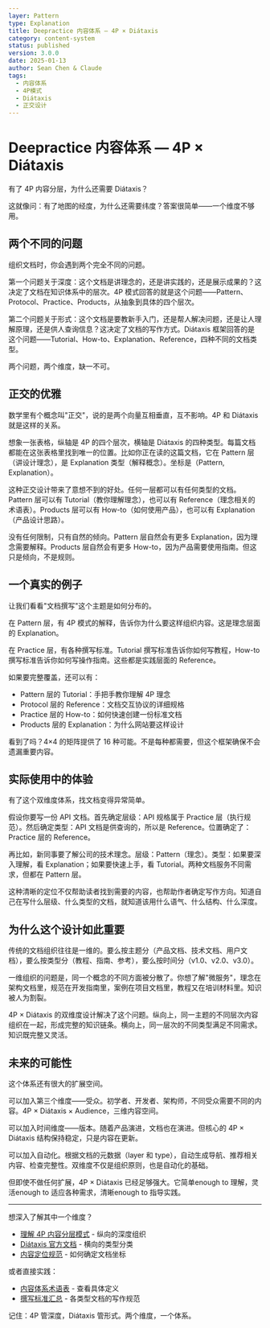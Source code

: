 ```yaml
---
layer: Pattern
type: Explanation
title: Deepractice 内容体系 — 4P × Diátaxis
category: content-system
status: published
version: 3.0.0
date: 2025-01-13
author: Sean Chen & Claude
tags:
  - 内容体系
  - 4P模式
  - Diátaxis
  - 正交设计
---
```


# Deepractice 内容体系 — 4P × Diátaxis

有了 4P 内容分层，为什么还需要 Diátaxis？

这就像问：有了地图的经度，为什么还需要纬度？答案很简单——一个维度不够用。

## 两个不同的问题

组织文档时，你会遇到两个完全不同的问题。

第一个问题关于深度：这个文档是讲理念的，还是讲实践的，还是展示成果的？这决定了文档在知识体系中的层次。4P 模式回答的就是这个问题——Pattern、Protocol、Practice、Products，从抽象到具体的四个层次。

第二个问题关于形式：这个文档是要教新手入门，还是帮人解决问题，还是让人理解原理，还是供人查询信息？这决定了文档的写作方式。Diátaxis 框架回答的是这个问题——Tutorial、How-to、Explanation、Reference，四种不同的文档类型。

两个问题，两个维度，缺一不可。

## 正交的优雅

数学里有个概念叫"正交"，说的是两个向量互相垂直，互不影响。4P 和 Diátaxis 就是这样的关系。

想象一张表格，纵轴是 4P 的四个层次，横轴是 Diátaxis 的四种类型。每篇文档都能在这张表格里找到唯一的位置。比如你正在读的这篇文档，它在 Pattern 层（讲设计理念），是 Explanation 类型（解释概念）。坐标是（Pattern, Explanation）。

这种正交设计带来了意想不到的好处。任何一层都可以有任何类型的文档。Pattern 层可以有 Tutorial（教你理解理念），也可以有 Reference（理念相关的术语表）。Products 层可以有 How-to（如何使用产品），也可以有 Explanation（产品设计思路）。

没有任何限制，只有自然的倾向。Pattern 层自然会有更多 Explanation，因为理念需要解释。Products 层自然会有更多 How-to，因为产品需要使用指南。但这只是倾向，不是规则。

## 一个真实的例子

让我们看看"文档撰写"这个主题是如何分布的。

在 Pattern 层，有 4P 模式的解释，告诉你为什么要这样组织内容。这是理念层面的 Explanation。

在 Practice 层，有各种撰写标准。Tutorial 撰写标准告诉你如何写教程，How-to 撰写标准告诉你如何写操作指南。这些都是实践层面的 Reference。

如果要完整覆盖，还可以有：

- Pattern 层的 Tutorial：手把手教你理解 4P 理念
- Protocol 层的 Reference：文档交互协议的详细规格
- Practice 层的 How-to：如何快速创建一份标准文档
- Products 层的 Explanation：为什么网站要这样设计

看到了吗？4×4 的矩阵提供了 16 种可能。不是每种都需要，但这个框架确保不会遗漏重要内容。

## 实际使用中的体验

有了这个双维度体系，找文档变得异常简单。

假设你要写一份 API 文档。首先确定层级：API 规格属于 Practice 层（执行规范）。然后确定类型：API 文档是供查询的，所以是 Reference。位置确定了：Practice 层的 Reference。

再比如，新同事要了解公司的技术理念。层级：Pattern（理念）。类型：如果要深入理解，看 Explanation；如果要快速上手，看 Tutorial。两种文档服务不同需求，但都在 Pattern 层。

这种清晰的定位不仅帮助读者找到需要的内容，也帮助作者确定写作方向。知道自己在写什么层级、什么类型的文档，就知道该用什么语气、什么结构、什么深度。

## 为什么这个设计如此重要

传统的文档组织往往是一维的。要么按主题分（产品文档、技术文档、用户文档），要么按类型分（教程、指南、参考），要么按时间分（v1.0、v2.0、v3.0）。

一维组织的问题是，同一个概念的不同方面被分散了。你想了解"微服务"，理念在架构文档里，规范在开发指南里，案例在项目文档里，教程又在培训材料里。知识被人为割裂。

4P × Diátaxis 的双维度设计解决了这个问题。纵向上，同一主题的不同层次内容组织在一起，形成完整的知识链条。横向上，同一层次的不同类型满足不同需求。知识既完整又灵活。

## 未来的可能性

这个体系还有很大的扩展空间。

可以加入第三个维度——受众。初学者、开发者、架构师，不同受众需要不同的内容。4P × Diátaxis × Audience，三维内容空间。

可以加入时间维度——版本。随着产品演进，文档也在演进。但核心的 4P × Diátaxis 结构保持稳定，只是内容在更新。

可以加入自动化。根据文档的元数据（layer 和 type），自动生成导航、推荐相关内容、检查完整性。双维度不仅是组织原则，也是自动化的基础。

但即使不做任何扩展，4P × Diátaxis 已经足够强大。它简单enough to 理解，灵活enough to 适应各种需求，清晰enough to 指导实践。

---

想深入了解其中一个维度？

- [理解 4P 内容分层模式](./deepractice-4p-model.md) - 纵向的深度组织
- [Diátaxis 官方文档](https://diataxis.fr) - 横向的类型分类
- [内容定位规范](/zh/practice/content-system/content-positioning-standard.md) - 如何确定文档坐标

或者直接实践：

- [内容体系术语表](/zh/practice/content-system/glossary.md) - 查看具体定义
- [撰写标准汇总](/zh/practice/content-system/) - 各类型文档的写作规范

记住：4P 管深度，Diátaxis 管形式。两个维度，一个体系。